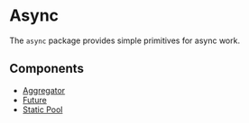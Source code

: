 # Async

The `async` package provides simple primitives for async work.

## Components
- [Aggregator](aggregator)
- [Future](future/README.md)
- [Static Pool](pool/README.md)